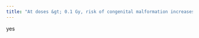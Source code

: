```yaml
---
title: "At doses &gt; 0.1 Gy, risk of congenital malformation increases (abortion to avoid possible radiation-induced congenital anomalies considered only for &gt; 0.1 Gy)"
---
```

yes

